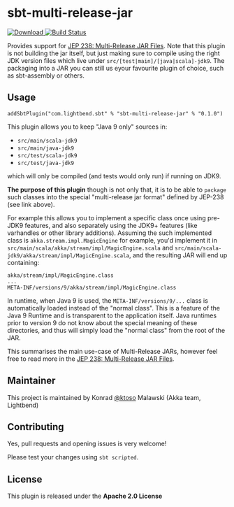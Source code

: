sbt-multi-release-jar
=====================

 [ ![Download](https://api.bintray.com/packages/ktosopl/sbt-plugins/sbt-multi-release-jar/images/download.svg) ](https://bintray.com/ktosopl/sbt-plugins/sbt-multi-release-jar/_latestVersion)
 [![Build Status](https://travis-ci.org/sbt/sbt-multi-release-jar.svg?branch=master)](https://travis-ci.org/sbt/sbt-multi-release-jar)


Provides support for [JEP 238: Multi-Release JAR Files](http://openjdk.java.net/jeps/238).
Note that this plugin is not building the jar itself, but just making sure to compile using the right JDK version files which live under `src/[test|main]/[java|scala]-jdk9`. The packaging into a JAR you can still us eyour favourite plugin of choice, such as sbt-assembly or others.

Usage
-----

```
addSbtPlugin("com.lightbend.sbt" % "sbt-multi-release-jar" % "0.1.0")
```

This plugin allows you to keep "Java 9 only" sources in:

- `src/main/scala-jdk9` 
- `src/main/java-jdk9` 
- `src/test/scala-jdk9` 
- `src/test/java-jdk9` 

which will only be compiled (and tests would only run) if running on JDK9.

**The purpose of this plugin** though is not only that, it is to be able to `package`
such classes into the special "multi-release jar format" defined by JEP-238 (see link above).

For example this allows you to implement a specific class once using pre-JDK9 features,
and also separately using the JDK9+ features (like varhandles or other library additions).
Assuming the such implemented class is `akka.stream.impl.MagicEngine` for example, you'd 
implement it in `src/main/scala/akka/stream/impl/MagicEngine.scala` 
and `src/main/scala-jdk9/akka/stream/impl/MagicEngine.scala`, and the resulting JAR will end up containing:

```
akka/stream/impl/MagicEngine.class
...
META-INF/versions/9/akka/stream/impl/MagicEngine.class
```

In runtime, when Java 9 is used, the `META-INF/versions/9/...` class is automatically loaded instead of the 
"normal class". This is a feature of the Java 9 Runtime and is transparent to the application itself. 
Java runtimes prior to version 9 do not know about the special meaning of these directories, and thus will 
simply load the "normal class" from the root of the JAR.

This summarises the main use-case of Multi-Release JARs, however feel free to read more in the 
[JEP 238: Multi-Release JAR Files](http://openjdk.java.net/jeps/238).

Maintainer
----------

This project is maintained by Konrad [@ktoso](https://github.com/ktoso) Malawski (Akka team, Lightbend)

Contributing
------------

Yes, pull requests and opening issues is very welcome!

Please test your changes using `sbt scripted`.

License
-------

This plugin is released under the **Apache 2.0 License**
